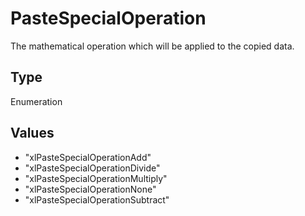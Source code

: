 # PasteSpecialOperation

The mathematical operation which will be applied to the copied data.

## Type

Enumeration

## Values

- "xlPasteSpecialOperationAdd"
- "xlPasteSpecialOperationDivide"
- "xlPasteSpecialOperationMultiply"
- "xlPasteSpecialOperationNone"
- "xlPasteSpecialOperationSubtract"
